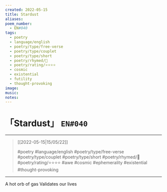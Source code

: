 ```yaml
---
created: 2022-05-15
title: Stardust
aliases:
poem_number:
  - EN#040
tags:
  - poetry
  - language/english
  - poetry/type/free-verse
  - poetry/type/couplet
  - poetry/type/short
  - poetry/rhymed/🔴
  - poetry/rating/⭐⭐⭐⭐
  - cosmic
  - existential
  - futility
  - thought-provoking
image:
music:
notes:
---
```

# 「Stardust」 `EN#040`

---

> [[2022-05-15|15/05/22]]
> 
> #poetry 
> #language/english 
> #poetry/type/free-verse #poetry/type/couplet #poetry/type/short 
> #poetry/rhymed/🔴 
> #poetry/rating/⭐⭐⭐⭐ 
> #awe #cosmic #ephemerality #existential #thought-provoking 

---

A hot orb of gas
Validates our lives